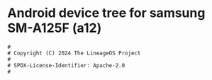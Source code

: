# Android device tree for samsung SM-A125F (a12)

```
#
# Copyright (C) 2024 The LineageOS Project
#
# SPDX-License-Identifier: Apache-2.0
#
```
